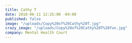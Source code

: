 ```yaml
---
title: Cathy T
date: 2018-06-11 12:25:00 -04:00
published: false
image: "/uploads/Copy%20of%20Cathy%20T.jpg"
crazy_image: "/uploads/Copy%20of%20Cathy%20T%20fun.jpg"
company: Mental Health Court
---
```


